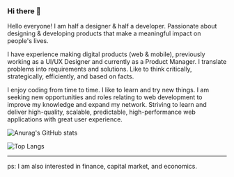 ### Hi there 👋

<!--
**ArdieWijaya/ardiewijaya** is a ✨ _special_ ✨ repository because its `README.md` (this file) appears on your GitHub profile.

Here are some ideas to get you started:

- 🔭 I’m currently working on ...
- 🌱 I’m currently learning ...
- 👯 I’m looking to collaborate on ...
- 🤔 I’m looking for help with ...
- 💬 Ask me about ...
- 📫 How to reach me: ...
- 😄 Pronouns: ...
- ⚡ Fun fact: ...
-->

Hello everyone! I am half a designer & half a developer. Passionate about designing & developing products that make a meaningful impact on people's lives.

I have experience making digital products (web & mobile), previously working as a UI/UX Designer and currently as a Product Manager. I translate problems into requirements and solutions. Like to think critically, strategically, efficiently, and based on facts. 

I enjoy coding from time to time. I like to learn and try new things. I am seeking new opportunities and roles relating to web development to improve my knowledge and expand my network. Striving to learn and deliver high-quality, scalable, predictable, high-performance web applications with great user experience.

![Anurag's GitHub stats](https://github-readme-stats.vercel.app/api?username=ardiewijaya&theme=algolia&show_icons=true)

![Top Langs](https://github-readme-stats.vercel.app/api/top-langs/?username=ardiewijaya&layout=compact)

----------

ps: I am also interested in finance, capital market, and economics. 

